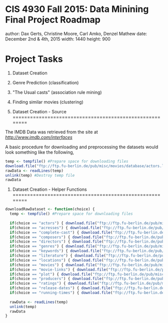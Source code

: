 CIS 4930 Fall 2015: Data Minining
Final Project Roadmap
========================================================
author: Dax Gerts, Christine Moore, Carl Amko, Denzel Mathew
date: December 2nd & 4th, 2015
width: 1440
height: 900

Project Tasks
========================================================

1. Dataset Creation
2. Genre Prediction (classification)
3. "The Usual casts" (association rule mining)
4. Finding similar movies (clustering)

1. Dataset Creation - Source
========================================================

The IMDB Data was retrieved from the site at *http://www.imdb.com/interfaces*

A basic procedure for downloading and preprocessing the datasets would look something like the following,


```r
temp <- tempfile() #Prepare space for downloading files
download.file("ftp://ftp.fu-berlin.de/pub/misc/movies/database/actors.list.gz",temp)
rawData <- readLines(temp)
unlink(temp) #Destroy temp file
rawData
```

1. Dataset Creation - Helper Functions
========================================================


```r
downloadRawDataset <- function(choice) {
  temp <- tempfile() #Prepare space for downloading files
  
  if(choice == "actors") { download.file("ftp://ftp.fu-berlin.de/pub/misc/movies/database/actors.list.gz",temp) }
  if(choice == "acresses") { download.file("ftp://ftp.fu-berlin.de/pub/misc/movies/database/actresses.list.gz",temp) }
  if(choice == "complete-cast") { download.file("ftp://ftp.fu-berlin.de/pub/misc/movies/database/complete-cast.list.gz",temp) }
  if(choice == "composers") { download.file("ftp://ftp.fu-berlin.de/pub/misc/movies/database/directors.list.gz",temp) }
  if(choice == "directors") { download.file("ftp://ftp.fu-berlin.de/pub/misc/movies/database/directors.list.gz",temp) }
  if(choice == "genres") { download.file("ftp://ftp.fu-berlin.de/pub/misc/movies/database/genres.list.gz",temp) }
  if(choice == "keywords") { download.file("ftp://ftp.fu-berlin.de/pub/misc/movies/database/keywords.list.gz",temp)}
  if(choice == "literature") { download.file("ftp://ftp.fu-berlin.de/pub/misc/movies/database/literature.list.gz") }
  if(choice == "locations") { download.file("ftp://ftp.fu-berlin.de/pub/misc/movies/database/locations.list.gz",temp) }
  if(choice == "movies") { download.file("ftp://ftp.fu-berlin.de/pub/misc/movies/database/movies.list.gz",temp) }
  if(choice == "movie-links") { download.file("ftp://ftp.fu-berlin.de/pub/misc/movies/database/movie-links.list.gz",temp) }
  if(choice == "plot") { download.file("ftp://ftp.fu-berlin.de/pub/misc/movies/database/plot.list.gz",temp) }
  if(choice == "producers") { download.file("ftp://ftp.fu-berlin.de/pub/misc/movies/database/producers.list.gz",temp) }
  if(choice == "ratings") { download.file("ftp://ftp.fu-berlin.de/pub/misc/movies/database/ratings.list.gz",temp) }
  if(choice == "release-dates") { download.file("ftp://ftp.fu-berlin.de/pub/misc/movies/database/release-dates.list.gz",temp) }
  if(choice == "running-times") { download.file("ftp://ftp.fu-berlin.de/pub/misc/movies/database/running-times.list.gz",temp) }
  
  rawData <- readLines(temp)
  unlink(temp)
  rawData
}
```

